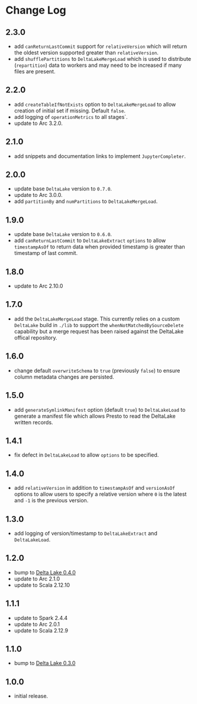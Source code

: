 # Change Log

## 2.3.0

- add `canReturnLastCommit` support for `relativeVersion` which will return the oldest version supported greater than `relativeVersion`.
- add `shufflePartitions` to `DeltaLakeMergeLoad` which is used to distribute (`repartition`) data to workers and may need to be increased if many files are present.

## 2.2.0

- add `createTableIfNotExists` option to `DeltaLakeMergeLoad` to allow creation of initial set if missing. Default `false`.
- add logging of `operationMetrics` to all stages`.
- update to Arc 3.2.0.

## 2.1.0

- add snippets and documentation links to implement `JupyterCompleter`.

## 2.0.0

- update base `DeltaLake` version to `0.7.0`.
- update to Arc 3.0.0.
- add `partitionBy` and `numPartitions` to `DeltaLakeMergeLoad`.

## 1.9.0

- update base `DeltaLake` version to `0.6.0`.
- add `canReturnLastCommit` to `DeltaLakeExtract` `options` to allow `timestampAsOf` to return data when provided timestamp is greater than timestamp of last commit.

## 1.8.0

- update to Arc 2.10.0

## 1.7.0

- add the `DeltaLakeMergeLoad` stage. This currently relies on a custom `DeltaLake` build in `./lib` to support the `whenNotMatchedBySourceDelete` capability but a merge request has been raised against the DeltaLake offical repository.

## 1.6.0

- change default `overwriteSchema` to `true` (previously `false`) to ensure column metadata changes are persisted.

## 1.5.0

- add `generateSymlinkManifest` option (default `true`) to `DeltaLakeLoad` to generate a manifest file which allows Presto to read the DeltaLake written records.

## 1.4.1

- fix defect in `DeltaLakeLoad` to allow `options` to be specified.

## 1.4.0

- add `relativeVersion` in addition to `timestampAsOf` and `versionAsOf` options to allow users to specify a relative version where `0` is the latest and `-1` is the previous version.

## 1.3.0

- add logging of version/timestamp to `DeltaLakeExtract` and `DeltaLakeLoad`.

## 1.2.0

- bump to [Delta Lake 0.4.0](https://github.com/delta-io/delta/releases/tag/v0.4.0)
- update to Arc 2.1.0
- update to Scala 2.12.10

## 1.1.1

- update to Spark 2.4.4
- update to Arc 2.0.1
- update to Scala 2.12.9

## 1.1.0

- bump to [Delta Lake 0.3.0](https://github.com/delta-io/delta/releases/tag/v0.3.0)

## 1.0.0

- initial release.
